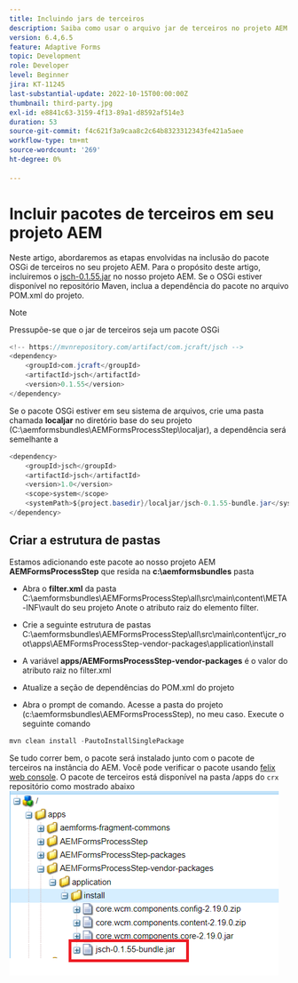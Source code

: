 ```yaml
---
title: Incluindo jars de terceiros
description: Saiba como usar o arquivo jar de terceiros no projeto AEM
version: 6.4,6.5
feature: Adaptive Forms
topic: Development
role: Developer
level: Beginner
jira: KT-11245
last-substantial-update: 2022-10-15T00:00:00Z
thumbnail: third-party.jpg
exl-id: e8841c63-3159-4f13-89a1-d8592af514e3
duration: 53
source-git-commit: f4c621f3a9caa8c2c64b8323312343fe421a5aee
workflow-type: tm+mt
source-wordcount: '269'
ht-degree: 0%

---
```


# Incluir pacotes de terceiros em seu projeto AEM

Neste artigo, abordaremos as etapas envolvidas na inclusão do pacote OSGi de terceiros no seu projeto AEM. Para o propósito deste artigo, incluiremos o [jsch-0.1.55.jar](https://repo1.maven.org/maven2/com/jcraft/jsch/0.1.55/jsch-0.1.55.jar) no nosso projeto AEM.  Se o OSGi estiver disponível no repositório Maven, inclua a dependência do pacote no arquivo POM.xml do projeto.

>[!NOTE]
> Pressupõe-se que o jar de terceiros seja um pacote OSGi

```java
<!-- https://mvnrepository.com/artifact/com.jcraft/jsch -->
<dependency>
    <groupId>com.jcraft</groupId>
    <artifactId>jsch</artifactId>
    <version>0.1.55</version>
</dependency>
```

Se o pacote OSGi estiver em seu sistema de arquivos, crie uma pasta chamada **localjar** no diretório base do seu projeto (C:\aemformsbundles\AEMFormsProcessStep\localjar), a dependência será semelhante a

```java
<dependency>
    <groupId>jsch</groupId>
    <artifactId>jsch</artifactId>
    <version>1.0</version>
    <scope>system</scope>
    <systemPath>${project.basedir}/localjar/jsch-0.1.55-bundle.jar</systemPath>
</dependency>
```

## Criar a estrutura de pastas

Estamos adicionando este pacote ao nosso projeto AEM **AEMFormsProcessStep** que resida na **c:\aemformsbundles** pasta

* Abra o **filter.xml** da pasta C:\aemformsbundles\AEMFormsProcessStep\all\src\main\content\META-INF\vault do seu projeto Anote o atributo raiz do elemento filter.

* Crie a seguinte estrutura de pastas C:\aemformsbundles\AEMFormsProcessStep\all\src\main\content\jcr_root\apps\AEMFormsProcessStep-vendor-packages\application\install
* A variável **apps/AEMFormsProcessStep-vendor-packages** é o valor do atributo raiz no filter.xml
* Atualize a seção de dependências do POM.xml do projeto
* Abra o prompt de comando. Acesse a pasta do projeto (c:\aemformsbundles\AEMFormsProcessStep), no meu caso. Execute o seguinte comando

```java
mvn clean install -PautoInstallSinglePackage
```

Se tudo correr bem, o pacote será instalado junto com o pacote de terceiros na instância do AEM. Você pode verificar o pacote usando [felix web console](http://localhost:4502/system/console/bundles). O pacote de terceiros está disponível na pasta /apps do `crx` repositório como mostrado abaixo
![terceiros](assets/custom-bundle1.png)
